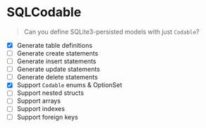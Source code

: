 # SQLCodable
> Can you define SQLite3-persisted models with just `Codable`?

- [x] Generate table definitions
- [ ] Generate create statements
- [ ] Generate insert statements
- [ ] Generate update statements
- [ ] Generate delete statements
- [x] Support `Codable` enums & OptionSet
- [ ] Support nested structs
- [ ] Support arrays
- [ ] Support indexes
- [ ] Support foreign keys
